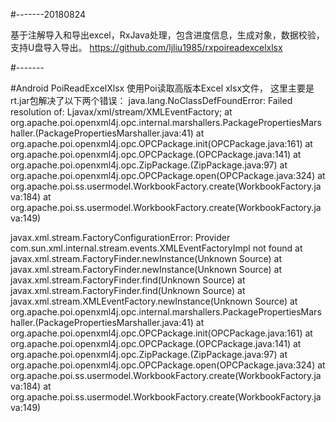 #-------20180824

基于注解导入和导出excel，RxJava处理，包含进度信息，生成对象，数据校验，支持U盘导入导出。
https://github.com/ljliu1985/rxpoireadexcelxlsx

#-------


#Android PoiReadExcelXlsx
使用Poi读取高版本Excel xlsx文件， 
这里主要是rt.jar包解决了以下两个错误：
   java.lang.NoClassDefFoundError: Failed resolution of: Ljavax/xml/stream/XMLEventFactory;
        at org.apache.poi.openxml4j.opc.internal.marshallers.PackagePropertiesMarshaller.<clinit>(PackagePropertiesMarshaller.java:41)
        at org.apache.poi.openxml4j.opc.OPCPackage.init(OPCPackage.java:161)
        at org.apache.poi.openxml4j.opc.OPCPackage.<init>(OPCPackage.java:141)
        at org.apache.poi.openxml4j.opc.ZipPackage.<init>(ZipPackage.java:97)
        at org.apache.poi.openxml4j.opc.OPCPackage.open(OPCPackage.java:324)
        at org.apache.poi.ss.usermodel.WorkbookFactory.create(WorkbookFactory.java:184)
        at org.apache.poi.ss.usermodel.WorkbookFactory.create(WorkbookFactory.java:149)
		
		
		


javax.xml.stream.FactoryConfigurationError: Provider com.sun.xml.internal.stream.events.XMLEventFactoryImpl not found
        at javax.xml.stream.FactoryFinder.newInstance(Unknown Source)
        at javax.xml.stream.FactoryFinder.newInstance(Unknown Source)
        at javax.xml.stream.FactoryFinder.find(Unknown Source)
        at javax.xml.stream.FactoryFinder.find(Unknown Source)
        at javax.xml.stream.XMLEventFactory.newInstance(Unknown Source)
        at org.apache.poi.openxml4j.opc.internal.marshallers.PackagePropertiesMarshaller.<clinit>(PackagePropertiesMarshaller.java:41)
        at org.apache.poi.openxml4j.opc.OPCPackage.init(OPCPackage.java:161)
        at org.apache.poi.openxml4j.opc.OPCPackage.<init>(OPCPackage.java:141)
        at org.apache.poi.openxml4j.opc.ZipPackage.<init>(ZipPackage.java:97)
        at org.apache.poi.openxml4j.opc.OPCPackage.open(OPCPackage.java:324)
        at org.apache.poi.ss.usermodel.WorkbookFactory.create(WorkbookFactory.java:184)
        at org.apache.poi.ss.usermodel.WorkbookFactory.create(WorkbookFactory.java:149)	
